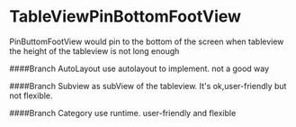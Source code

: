 # TableViewPinBottomFootView
PinButtomFootView would pin to the bottom of the screen when tableview the height of the tableview is not long enough

####Branch AutoLayout 
    use autolayout to implement. not a good way
  
  
####Branch Subview
    as subView of the tableview. It's ok,user-friendly but not flexible.

####Branch Category
    use runtime. user-friendly and flexible
